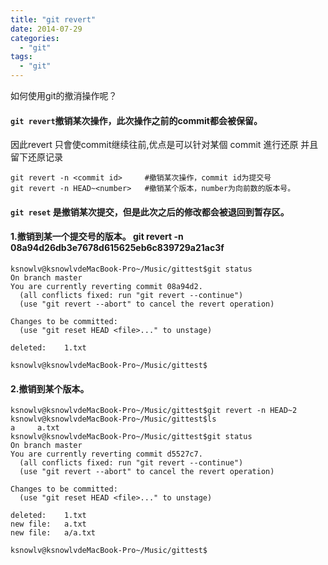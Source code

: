 ```yaml
---
title: "git revert"
date: 2014-07-29
categories:
  - "git"
tags:
  - "git"
---
```

<!--more-->

如何使用git的撤消操作呢？

<!--more-->

#### `git revert`撤销某次操作，此次操作之前的commit都会被保留。    
因此revert 只會使commit继续往前,优点是可以针对某個 commit 進行还原 并且留下还原记录

    git revert -n <commit id>     #撤销某次操作，commit id为提交号
    git revert -n HEAD~<number>   #撤销某个版本，number为向前数的版本号。 
    
    
#### `git reset` 是撤销某次提交，但是此次之后的修改都会被退回到暂存区。
#### 1.撤销到某一个提交号的版本。    git revert -n 08a94d26db3e7678d615625eb6c839729a21ac3f
    ksnowlv@ksnowlvdeMacBook-Pro~/Music/gittest$git status
    On branch master
    You are currently reverting commit 08a94d2.
      (all conflicts fixed: run "git revert --continue")
      (use "git revert --abort" to cancel the revert operation)

    Changes to be committed:
      (use "git reset HEAD <file>..." to unstage)

	deleted:    1.txt

    ksnowlv@ksnowlvdeMacBook-Pro~/Music/gittest$

#### 2.撤销到某个版本。
    ksnowlv@ksnowlvdeMacBook-Pro~/Music/gittest$git revert -n HEAD~2
    ksnowlv@ksnowlvdeMacBook-Pro~/Music/gittest$ls
    a     a.txt
    ksnowlv@ksnowlvdeMacBook-Pro~/Music/gittest$git status
    On branch master
    You are currently reverting commit d5527c7.
      (all conflicts fixed: run "git revert --continue")
      (use "git revert --abort" to cancel the revert operation)

    Changes to be committed:
      (use "git reset HEAD <file>..." to unstage)

	deleted:    1.txt
	new file:   a.txt
	new file:   a/a.txt

    ksnowlv@ksnowlvdeMacBook-Pro~/Music/gittest$

